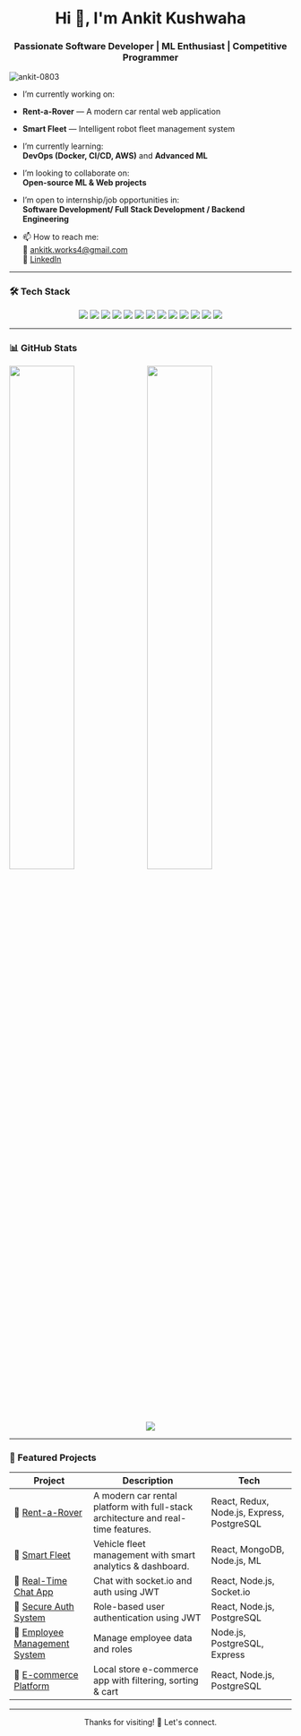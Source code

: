 <!--<p align="center">
  <img src="https://github.com/Ankit-0803.png" width="150" style="border-radius: 50%;" alt="Ankit Kushwaha's Profile Picture"/>
</p>-->

<h1 align="center">Hi 👋, I'm Ankit Kushwaha</h1>
<h3 align="center">Passionate Software Developer | ML Enthusiast | Competitive Programmer</h3>

<p align="left"> <img src="https://komarev.com/ghpvc/?username=ankit-0803&label=Profile%20views&color=0e75b6&style=flat" alt="ankit-0803" /> </p>

-  I’m currently working on:  
  - **Rent-a-Rover** — A modern car rental web application  
  - **Smart Fleet** — Intelligent robot fleet management system  

-  I’m currently learning:  
  **DevOps (Docker, CI/CD, AWS)** and **Advanced ML**

-  I’m looking to collaborate on:  
  **Open-source ML & Web projects**

-  I’m open to internship/job opportunities in:  
  **Software Development/ Full Stack Development / Backend Engineering**

- 📫 How to reach me:  
  📧 ankitk.works4@gmail.com  
  💼 [LinkedIn](https://www.linkedin.com/in/ankit-kushwaha-6347b7287/)

---

### 🛠️ Tech Stack

<!--**Languages:**  
![JavaScript](https://img.shields.io/badge/-JavaScript-black?style=flat-square&logo=javascript)  
![Python](https://img.shields.io/badge/-Python-black?style=flat-square&logo=python)

**Frontend:**  
![React](https://img.shields.io/badge/-React-black?style=flat-square&logo=react)  
![Redux](https://img.shields.io/badge/-Redux-black?style=flat-square&logo=redux)

**Backend & Database:**  
![Node.js](https://img.shields.io/badge/-Node.js-black?style=flat-square&logo=node.js)  
![Express](https://img.shields.io/badge/-Express-black?style=flat-square&logo=express)  
![MongoDB](https://img.shields.io/badge/-MongoDB-black?style=flat-square&logo=mongodb)  
![SQL](https://img.shields.io/badge/-SQL-black?style=flat-square&logo=mysql)

**Machine Learning / AI:**  
![PyTorch](https://img.shields.io/badge/-PyTorch-black?style=flat-square&logo=pytorch)  
![scikit-learn](https://img.shields.io/badge/-Scikit--Learn-black?style=flat-square&logo=scikit-learn)

**DevOps / Cloud:**  
![Docker](https://img.shields.io/badge/-Docker-black?style=flat-square&logo=docker)  
![AWS](https://img.shields.io/badge/-AWS-black?style=flat-square&logo=amazon-aws)  
![CI/CD](https://img.shields.io/badge/-CI--CD-black?style=flat-square&logo=githubactions) -->
<p align="center">
  <img src="https://img.shields.io/badge/JavaScript-black?style=flat-square&logo=javascript" />
  <img src="https://img.shields.io/badge/Python-black?style=flat-square&logo=python" />
  <img src="https://img.shields.io/badge/React-black?style=flat-square&logo=react" />
  <img src="https://img.shields.io/badge/Redux-black?style=flat-square&logo=redux" />
  <img src="https://img.shields.io/badge/Node.js-black?style=flat-square&logo=node.js" />
  <img src="https://img.shields.io/badge/Express-black?style=flat-square&logo=express" />
  <img src="https://img.shields.io/badge/MongoDB-black?style=flat-square&logo=mongodb" />
  <img src="https://img.shields.io/badge/SQL-black?style=flat-square&logo=mysql" />
  <img src="https://img.shields.io/badge/PyTorch-black?style=flat-square&logo=pytorch" />
  <img src="https://img.shields.io/badge/Scikit--Learn-black?style=flat-square&logo=scikit-learn" />
  <img src="https://img.shields.io/badge/Docker-black?style=flat-square&logo=docker" />
  <img src="https://img.shields.io/badge/AWS-black?style=flat-square&logo=amazon-aws" />
  <img src="https://img.shields.io/badge/CI--CD-black?style=flat-square&logo=githubactions" />
</p>


---

### 📊 GitHub Stats

<p align="left">
  <img width="48%" src="https://github-readme-stats.vercel.app/api?username=ankit-0803&show_icons=true&theme=tokyonight" />
  <img width="48%" src="https://github-readme-streak-stats.herokuapp.com/?user=ankit-0803&theme=tokyonight" />
</p>

<p align="center">
  <img src="https://github-readme-stats.vercel.app/api/top-langs/?username=ankit-0803&layout=compact&theme=tokyonight" />
</p>

---

### 🧠 Featured Projects

| Project | Description | Tech |
|--------|-------------|------|
| 🚗 [Rent-a-Rover](https://github.com/Ankit-0803/rent-a-rover) | A modern car rental platform with full-stack architecture and real-time features. | React, Redux, Node.js, Express, PostgreSQL |
| 🚚 [Smart Fleet](https://github.com/Ankit-0803/smart-fleet) | Vehicle fleet management with smart analytics & dashboard. | React, MongoDB, Node.js, ML |
| 📡 [Real-Time Chat App](https://github.com/Ankit-0803/real-time-chat) | Chat with socket.io and auth using JWT | React, Node.js, Socket.io |
| 🔐 [Secure Auth System](https://github.com/Ankit-0803/secure-auth) | Role-based user authentication using JWT | React, Node.js, PostgreSQL |
| 👔 [Employee Management System](https://github.com/Ankit-0803/employee-management) | Manage employee data and roles | Node.js, PostgreSQL, Express |
| 🛒 [E-commerce Platform](https://github.com/Ankit-0803/localstore-ecom) | Local store e-commerce app with filtering, sorting & cart | React, Node.js, PostgreSQL |

---

<p align="center">Thanks for visiting! 🚀 Let's connect.</p>
